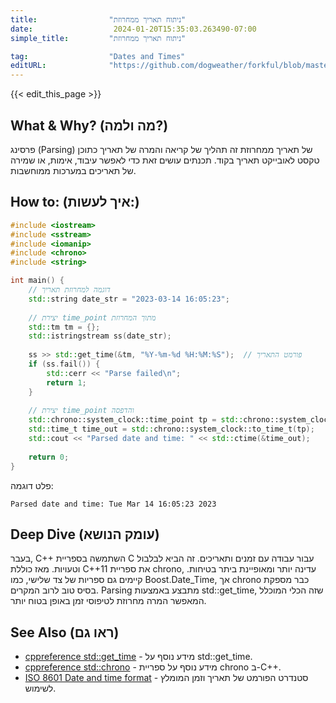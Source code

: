 ```yaml
---
title:                "ניתוח תאריך ממחרוזת"
date:                  2024-01-20T15:35:03.263490-07:00
simple_title:         "ניתוח תאריך ממחרוזת"

tag:                  "Dates and Times"
editURL:              "https://github.com/dogweather/forkful/blob/master/content/he/cpp/parsing-a-date-from-a-string.md"
---
```


{{< edit_this_page >}}

## What & Why? (מה ולמה?)
פרסינג (Parsing) של תאריך ממחרוזת זה תהליך של קריאה והמרה של תאריך כתוכן טקסט לאובייקט תאריך בקוד. תכנתים עושים זאת כדי לאפשר עיבוד, אימות, או שמירה של תאריכים במערכות ממוחשבות.

## How to: (איך לעשות:)
```cpp
#include <iostream>
#include <sstream>
#include <iomanip>
#include <chrono>
#include <string>

int main() {
    // דוגמה למחרוזת תאריך
    std::string date_str = "2023-03-14 16:05:23";
    
    // יצירת time_point מתוך המחרוזת
    std::tm tm = {};
    std::istringstream ss(date_str);
    
    ss >> std::get_time(&tm, "%Y-%m-%d %H:%M:%S");  // פורמט התאריך
    if (ss.fail()) {
        std::cerr << "Parse failed\n";
        return 1;
    }
    
    // יצירת time_point והדפסה
    std::chrono::system_clock::time_point tp = std::chrono::system_clock::from_time_t(std::mktime(&tm));
    std::time_t time_out = std::chrono::system_clock::to_time_t(tp);
    std::cout << "Parsed date and time: " << std::ctime(&time_out);
    
    return 0;
}
```
פלט דוגמה:
```
Parsed date and time: Tue Mar 14 16:05:23 2023
```

## Deep Dive (עומק הנושא)
בעבר, C++ השתמשה בספריית C עבור עבודה עם זמנים ותאריכים. זה הביא לבלבול וטעויות. מאז כוללת C++11 את ספריית chrono, עדינה יותר ומאופיינת ביתר בטיחות. קיימים גם ספריות של צד שלישי, כמו Boost.Date_Time, אך chrono כבר מספקת בסיס טוב לרוב המקרים. Parsing מתבצע באמצעות std::get_time, שזה הכלי המוכלל המאפשר המרה מחרוזת לטיפוסי זמן באופן בטוח יותר.

## See Also (ראו גם)
- [cppreference std::get_time](https://en.cppreference.com/w/cpp/io/manip/get_time) - מידע נוסף על std::get_time.
- [cppreference std::chrono](https://en.cppreference.com/w/cpp/chrono) - מידע נוסף על ספריית chrono ב-C++.
- [ISO 8601 Date and time format](https://www.iso.org/iso-8601-date-and-time-format.html) - סטנדרט הפורמט של תאריך וזמן המומלץ לשימוש.
